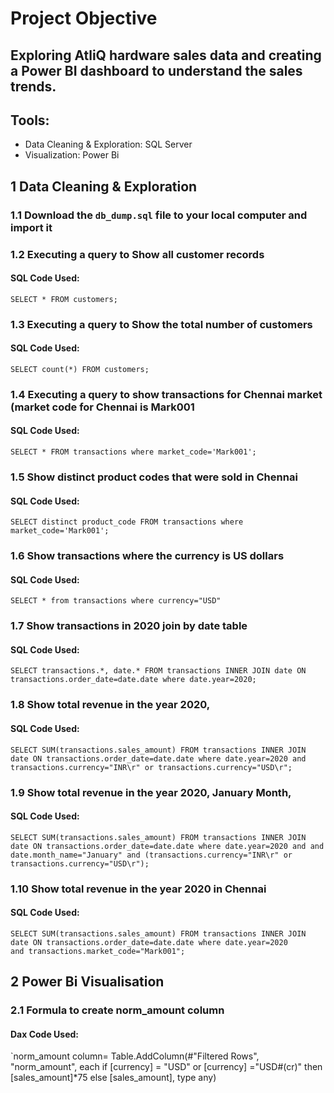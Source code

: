 # Project Objective
## Exploring AtliQ hardware sales data and creating a Power BI dashboard to understand the sales trends.
## Tools:
- Data Cleaning & Exploration: SQL Server
- Visualization: Power Bi
## 1	Data Cleaning & Exploration
### 	1.1	Download the `db_dump.sql` file to your local computer and import it
### 	1.2	Executing a query to Show all customer records
#### SQL Code Used:
	SELECT * FROM customers;
### 	1.3	Executing a query to Show the total number of customers
#### SQL Code Used:
	SELECT count(*) FROM customers;
### 	1.4	Executing a query to show transactions for Chennai market (market code for Chennai is Mark001
#### SQL Code Used:
	SELECT * FROM transactions where market_code='Mark001';
### 	1.5	Show distinct product codes that were sold in Chennai
#### SQL Code Used:
	SELECT distinct product_code FROM transactions where market_code='Mark001';
### 	1.6	Show transactions where the currency is US dollars
#### SQL Code Used:
	SELECT * from transactions where currency="USD"
### 	1.7	Show transactions in 2020 join by date table
#### SQL Code Used:
	SELECT transactions.*, date.* FROM transactions INNER JOIN date ON transactions.order_date=date.date where date.year=2020;
###	 1.8	 Show total revenue in the year 2020,
#### SQL Code Used:
	SELECT SUM(transactions.sales_amount) FROM transactions INNER JOIN date ON transactions.order_date=date.date where date.year=2020 and transactions.currency="INR\r" or transactions.currency="USD\r";
### 	1.9 	Show total revenue in the year 2020, January Month,
#### SQL Code Used:
	SELECT SUM(transactions.sales_amount) FROM transactions INNER JOIN date ON transactions.order_date=date.date where date.year=2020 and and date.month_name="January" and (transactions.currency="INR\r" or transactions.currency="USD\r");
### 	1.10	Show total revenue in the year 2020 in Chennai
#### SQL Code Used:
	SELECT SUM(transactions.sales_amount) FROM transactions INNER JOIN date ON transactions.order_date=date.date where date.year=2020
	and transactions.market_code="Mark001";
## 2	Power Bi Visualisation
### 	2.1	Formula to create norm_amount column
#### Dax Code Used:
`norm_amount column= Table.AddColumn(#"Filtered Rows", "norm_amount", each if [currency] = "USD" or [currency] ="USD#(cr)" then [sales_amount]*75 else [sales_amount], type any)
